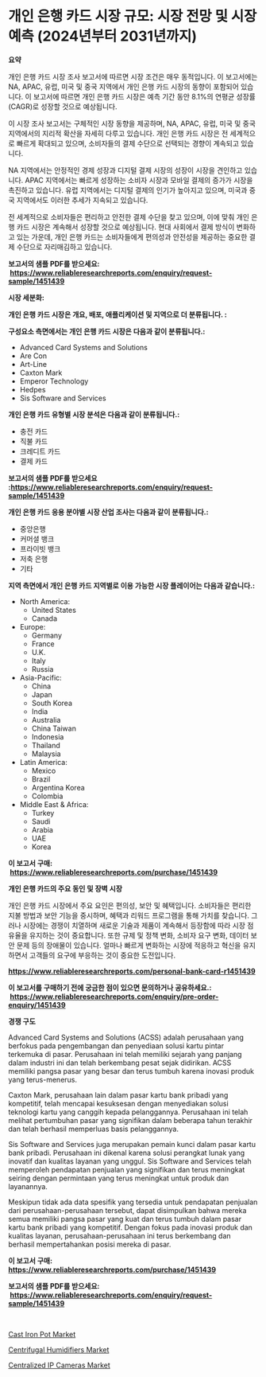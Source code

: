 <p><h1>개인 은행 카드 시장 규모: 시장 전망 및 시장 예측 (2024년부터 2031년까지)</h1></p><p><strong>요약</strong></p>
<p><p>개인 은행 카드 시장 조사 보고서에 따르면 시장 조건은 매우 동적입니다. 이 보고서에는 NA, APAC, 유럽, 미국 및 중국 지역에서 개인 은행 카드 시장의 동향이 포함되어 있습니다. 이 보고서에 따르면 개인 은행 카드 시장은 예측 기간 동안 8.1%의 연평균 성장률(CAGR)로 성장할 것으로 예상됩니다.</p><p>이 시장 조사 보고서는 구체적인 시장 동향을 제공하며, NA, APAC, 유럽, 미국 및 중국 지역에서의 지리적 확산을 자세히 다루고 있습니다. 개인 은행 카드 시장은 전 세계적으로 빠르게 확대되고 있으며, 소비자들의 결제 수단으로 선택되는 경향이 계속되고 있습니다.</p><p>NA 지역에서는 안정적인 경제 성장과 디지털 결제 시장의 성장이 시장을 견인하고 있습니다. APAC 지역에서는 빠르게 성장하는 소비자 시장과 모바일 결제의 증가가 시장을 촉진하고 있습니다. 유럽 지역에서는 디지털 결제의 인기가 높아지고 있으며, 미국과 중국 지역에서도 이러한 추세가 지속되고 있습니다.</p><p>전 세계적으로 소비자들은 편리하고 안전한 결제 수단을 찾고 있으며, 이에 맞춰 개인 은행 카드 시장은 계속해서 성장할 것으로 예상됩니다. 현대 사회에서 결제 방식이 변화하고 있는 가운데, 개인 은행 카드는 소비자들에게 편의성과 안전성을 제공하는 중요한 결제 수단으로 자리매김하고 있습니다.</p></p>
<p><strong>보고서의 샘플 PDF를 받으세요: &nbsp;<a href="https://www.reliableresearchreports.com/enquiry/request-sample/1451439">https://www.reliableresearchreports.com/enquiry/request-sample/1451439</a></strong></p>
<p><strong>시장 세분화:</strong></p>
<p><strong> 개인 은행 카드 시장은 개요, 배포, 애플리케이션 및 지역으로 더 분류됩니다. :</strong></p>
<p><strong>구성요소 측면에서는 개인 은행 카드 시장은 다음과 같이 분류됩니다.:</strong></p>
<p><ul><li>Advanced Card Systems and Solutions</li><li>Are Con</li><li>Art-Line</li><li>Caxton Mark</li><li>Emperor Technology</li><li>Hedpes</li><li>Sis Software and Services</li></ul></p>
<p><strong> 개인 은행 카드 유형별 시장 분석은 다음과 같이 분류됩니다.:</strong></p>
<p><ul><li>충전 카드</li><li>직불 카드</li><li>크레디트 카드</li><li>결제 카드</li></ul></p>
<p><strong>보고서의 샘플 PDF를 받으세요 :<a href="https://www.reliableresearchreports.com/enquiry/request-sample/1451439">https://www.reliableresearchreports.com/enquiry/request-sample/1451439</a></strong></p>
<p><strong> 개인 은행 카드 응용 분야별 시장 산업 조사는 다음과 같이 분류됩니다.:</strong></p>
<p><ul><li>중앙은행</li><li>커머셜 뱅크</li><li>프라이빗 뱅크</li><li>저축 은행</li><li>기타</li></ul></p>
<p><strong>지역 측면에서 개인 은행 카드 지역별로 이용 가능한 시장 플레이어는 다음과 같습니다.:</strong></p>
<p><ul>
    <li>
        North America:
        <ul>
            <li>United States</li>
            <li>Canada</li>
        </ul>
    </li>
    <li>
        Europe:
        <ul>
            <li>Germany</li>
            <li>France</li>
            <li>U.K.</li>
            <li>Italy</li>
            <li>Russia</li>
        </ul>
    </li>
    <li>
        Asia-Pacific:
        <ul>
            <li>China</li>
            <li>Japan</li>
            <li>South Korea</li>
            <li>India</li>
            <li>Australia</li>
            <li>China Taiwan</li>
            <li>Indonesia</li>
            <li>Thailand</li>
            <li>Malaysia</li>
        </ul>
    </li>
    <li>
        Latin America:
        <ul>
            <li>Mexico</li>
            <li>Brazil</li>
            <li>Argentina Korea</li>
            <li>Colombia</li>
        </ul>
    </li>
    <li>
        Middle East & Africa:
        <ul>
            <li>Turkey</li>
            <li>Saudi</li>
            <li>Arabia</li>
            <li>UAE</li>
            <li>Korea</li>
        </ul>
    </li>
    </ul></p>
<p><strong>이 보고서 구매: &nbsp;<a href="https://www.reliableresearchreports.com/purchase/1451439">https://www.reliableresearchreports.com/purchase/1451439</a></strong></p>
<p><strong>개인 은행 카드의 주요 동인 및 장벽 시장</strong></p>
<p><p>개인 은행 카드 시장에서 주요 요인은 편의성, 보안 및 혜택입니다. 소비자들은 편리한 지불 방법과 보안 기능을 중시하며, 혜택과 리워드 프로그램을 통해 가치를 찾습니다. 그러나 시장에는 경쟁이 치열하며 새로운 기술과 제품이 계속해서 등장함에 따라 시장 점유율을 유지하는 것이 중요합니다. 또한 규제 및 정책 변화, 소비자 요구 변화, 데이터 보안 문제 등의 장애물이 있습니다. 얼마나 빠르게 변화하는 시장에 적응하고 혁신을 유지하면서 고객들의 요구에 부응하는 것이 중요한 도전입니다.</p></p>
<p><strong><a href="https://www.reliableresearchreports.com/personal-bank-card-r1451439">https://www.reliableresearchreports.com/personal-bank-card-r1451439</a></strong></p>
<p><strong>이 보고서를 구매하기 전에 궁금한 점이 있으면 문의하거나 공유하세요.: &nbsp;<a href="https://www.reliableresearchreports.com/enquiry/pre-order-enquiry/1451439">https://www.reliableresearchreports.com/enquiry/pre-order-enquiry/1451439</a></strong></p>
<p><strong>경쟁 구도</strong></p>
<p><p>Advanced Card Systems and Solutions (ACSS) adalah perusahaan yang berfokus pada pengembangan dan penyediaan solusi kartu pintar terkemuka di pasar. Perusahaan ini telah memiliki sejarah yang panjang dalam industri ini dan telah berkembang pesat sejak didirikan. ACSS memiliki pangsa pasar yang besar dan terus tumbuh karena inovasi produk yang terus-menerus.</p><p>Caxton Mark, perusahaan lain dalam pasar kartu bank pribadi yang kompetitif, telah mencapai kesuksesan dengan menyediakan solusi teknologi kartu yang canggih kepada pelanggannya. Perusahaan ini telah melihat pertumbuhan pasar yang signifikan dalam beberapa tahun terakhir dan telah berhasil memperluas basis pelanggannya.</p><p>Sis Software and Services juga merupakan pemain kunci dalam pasar kartu bank pribadi. Perusahaan ini dikenal karena solusi perangkat lunak yang inovatif dan kualitas layanan yang unggul. Sis Software and Services telah memperoleh pendapatan penjualan yang signifikan dan terus meningkat seiring dengan permintaan yang terus meningkat untuk produk dan layanannya.</p><p>Meskipun tidak ada data spesifik yang tersedia untuk pendapatan penjualan dari perusahaan-perusahaan tersebut, dapat disimpulkan bahwa mereka semua memiliki pangsa pasar yang kuat dan terus tumbuh dalam pasar kartu bank pribadi yang kompetitif. Dengan fokus pada inovasi produk dan kualitas layanan, perusahaan-perusahaan ini terus berkembang dan berhasil mempertahankan posisi mereka di pasar.</p></p>
<p><strong>이 보고서 구매: &nbsp; <a href="https://www.reliableresearchreports.com/purchase/1451439">https://www.reliableresearchreports.com/purchase/1451439</a></strong></p>
<p><strong>보고서의 샘플 PDF를 받으세요: &nbsp;<a href="https://www.reliableresearchreports.com/enquiry/request-sample/1451439">https://www.reliableresearchreports.com/enquiry/request-sample/1451439</a></strong><strong></strong></p>
<p>&nbsp;</p>
<p><p><a href="https://confirmed-shield-e13.notion.site/Cast-Iron-Pot-Market-Comprehensive-Assessment-by-Type-Application-and-Geography-b87bd048e4824d278165b9b6f40e0c21">Cast Iron Pot Market</a></p><p><a href="https://funky-papaya-cf4.notion.site/Centrifugal-Humidifiers-Market-Insights-into-Market-CAGR-Market-Trends-and-Growth-Strategies-684da6dcca54455daed4f5891bf5845a">Centrifugal Humidifiers Market</a></p><p><a href="https://sore-arch-6db.notion.site/Centralized-IP-Cameras-Market-Insights-into-Market-CAGR-Market-Trends-and-Growth-Strategies-e7d22f8957b24f8ca26ca107c31886f4">Centralized IP Cameras Market</a></p></p>